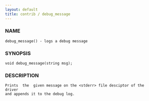 ```yaml
---
layout: default
title: contrib / debug_message
---
```


### NAME

    debug_message() - logs a debug message

### SYNOPSIS

    void debug_message(string msg);

### DESCRIPTION

    Prints  the  given message on the <stderr> file desciptor of the driver
    and appends it to the debug log.

